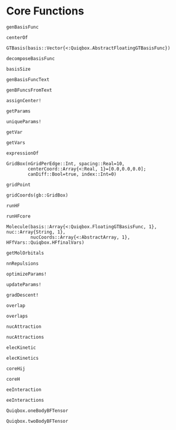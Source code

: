 # Core Functions

```@docs
genBasisFunc
```

```@docs
centerOf
```

```@doc
GTBasis(basis::Vector{<:Quiqbox.AbstractFloatingGTBasisFunc})
```

```@docs
decomposeBasisFunc
```

```@docs
basisSize
```

```@docs
genBasisFuncText
```

```@docs
genBFuncsFromText
```

```@docs
assignCenter!
```

```@docs
getParams
```

```@docs
uniqueParams!
```

```@docs
getVar
```

```@docs
getVars
```

```@docs
expressionOf
```


```@docs
GridBox(nGridPerEdge::Int, spacing::Real=10, 
        centerCoord::Array{<:Real, 1}=[0.0,0.0,0.0]; 
        canDiff::Bool=true, index::Int=0)
```

```@docs
gridPoint
```

```@docs
gridCoords(gb::GridBox)
```


```@docs
runHF
```

```@docs
runHFcore
```


```@docs
Molecule(basis::Array{<:Quiqbox.FloatingGTBasisFunc, 1}, nuc::Array{String, 1}, 
         nucCoords::Array{<:AbstractArray, 1}, HFfVars::Quiqbox.HFfinalVars)
```

```@docs
getMolOrbitals
```

```@docs
nnRepulsions
```


```@docs
optimizeParams!
```

```@docs
updateParams!
```

```@docs
gradDescent!
```


```@docs
overlap
```

```@docs
overlaps
```

```@docs
nucAttraction
```

```@docs
nucAttractions
```

```@docs
elecKinetic
```

```@docs
elecKinetics
```

```@docs
coreHij
```

```@docs
coreH
```

```@docs
eeInteraction
```

```@docs
eeInteractions
```

```@docs
Quiqbox.oneBodyBFTensor
```

```@docs
Quiqbox.twoBodyBFTensor
```